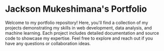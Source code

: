 # Jackson Mukeshimana's Portfolio

Welcome to my portfolio repository! Here, you'll find a collection of my projects demonstrating my skills in web development, data analysis, and machine learning. Each project includes detailed documentation and source code to showcase my expertise. Feel free to explore and reach out if you have any questions or collaboration ideas.
